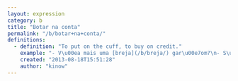 ```yaml
---
layout: expression
category: b
title: "Botar na conta"
permalink: "/b/botar+na+conta/"
definitions:
  - definition: "To put on the cuff, to buy on credit."
    example: "- V\u00ea mais uma [breja](/b/breja/) gar\u00e7om?\n- S\u00e3o 4 reais. \n- Bota na conta do Z\u00e9."
    created: "2013-08-18T15:51:28"
    author: "kinow"
---
```

